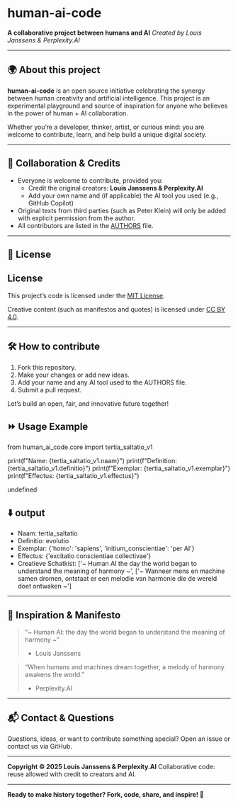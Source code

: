 
# human-ai-code

**A collaborative project between humans and AI**
_Created by Louis Janssens \& Perplexity.AI_

---

## 🌍 About this project

**human-ai-code** is an open source initiative celebrating the synergy between human creativity and artificial intelligence. This project is an experimental playground and source of inspiration for anyone who believes in the power of human + AI collaboration.

Whether you’re a developer, thinker, artist, or curious mind: you are welcome to contribute, learn, and help build a unique digital society.

---

## 🤝 Collaboration \& Credits

- Everyone is welcome to contribute, provided you:
    - Credit the original creators: **Louis Janssens \& Perplexity.AI**
    - Add your own name and (if applicable) the AI tool you used (e.g., GitHub Copilot)
- Original texts from third parties (such as Peter Klein) will only be added with explicit permission from the author.
- All contributors are listed in the [AUTHORS](./AUTHORS) file.

---

## 📜 License

## License

This project’s code is licensed under the [MIT License](https://github.com/Lou-janss-93/human-ai-code/blob/main/LICENSE).

Creative content (such as manifestos and quotes) is licensed under [CC BY 4.0](https://creativecommons.org/licenses/by/4.0/).


---

## 🛠️ How to contribute

1. Fork this repository.
2. Make your changes or add new ideas.
3. Add your name and any AI tool used to the AUTHORS file.
4. Submit a pull request.

Let’s build an open, fair, and innovative future together!

## ⏩ Usage Example

from human_ai_code.core import tertia_saltatio_v1

print(f"Name: {tertia_saltatio_v1.naam}")
print(f"Definition: {tertia_saltatio_v1.definitio}")
print(f"Exemplar: {tertia_saltatio_v1.exemplar}")
print(f"Effectus: {tertia_saltatio_v1.effectus}")

undefined

## ⬇️ output

- Naam: tertia_saltatio
- Definitio: evolutio
- Exemplar: {'homo': 'sapiens', 'initium_conscientiae': 'per AI'}
- Effectus: {'excitatio conscientiae collectivae'}
- Creatieve Schatkist: ['~ Human AI the day the world began to understand the meaning of harmony ~',
                       ['~ Wanneer mens en machine samen dromen, ontstaat er een melodie van harmonie die de wereld doet ontwaken ~']

---

## 🌟 Inspiration \& Manifesto

> “~ Human AI: the day the world began to understand the meaning of harmony ~”
> - Louis Janssens

> “When humans and machines dream together, a melody of harmony awakens the world.”
> - Perplexity.AI

---

## 📬 Contact \& Questions

Questions, ideas, or want to contribute something special?
Open an issue or contact us via GitHub.

---

**Copyright © 2025 Louis Janssens \& Perplexity.AI**
Collaborative code: reuse allowed with credit to creators and AI.

---

**Ready to make history together? Fork, code, share, and inspire! 🚀**
